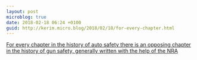 ```yaml
---
layout: post
microblog: true
date: 2018-02-18 06:24 +0100
guid: http://kerim.micro.blog/2018/02/18/for-every-chapter.html
---
```

[For every chapter in the history of auto safety there is an opposing chapter in the history of gun safety, generally written with the help of the NRA](https://99percentinvisible.org/episode/nut-behind-wheel/)
